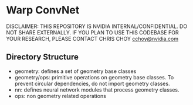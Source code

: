 # Warp ConvNet

DISCLAIMER: THIS REPOSITORY IS NVIDIA INTERNAL/CONFIDENTIAL. DO NOT SHARE EXTERNALLY. IF YOU PLAN TO USE THIS CODEBASE FOR YOUR RESEARCH, PLEASE CONTACT CHRIS CHOY cchoy@nvidia.com


## Directory Structure

- geometry: defines a set of geometry base classes
- geometry/ops: primitive operations on geometry base classes. To prevent circular dependencies, do not import geometry classes.
- nn: defines neural network modules that process geometry classes.
- ops: non geometry related operations